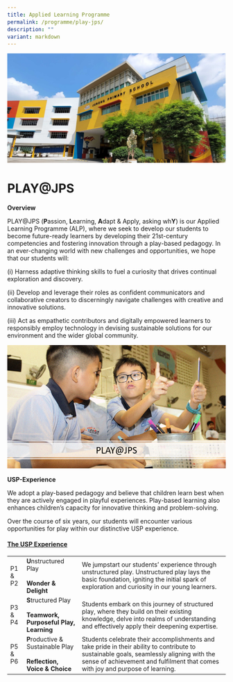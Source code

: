 ```yaml
---
title: Applied Learning Programme
permalink: /programme/play-jps/
description: ""
variant: markdown
---
```

![](/images/JPS_School_Front_Banner.jpg)

PLAY@JPS
========================================================
**Overview**

PLAY@JPS (**P**assion, **L**earning, **A**dapt &amp; Apply, asking wh**Y**) is our Applied Learning Programme (ALP), where we seek to develop our students to become future-ready learners by developing their 21st-century competencies and fostering innovation through a play-based pedagogy. In an ever-changing world with new challenges and opportunities, we hope that our students will:

(i)	Harness adaptive thinking skills to fuel a curiosity that drives continual exploration and discovery.

(ii)	Develop and leverage their roles as confident communicators and collaborative creators to discerningly navigate challenges with creative and innovative solutions.

(iii)	Act as empathetic contributors and digitally empowered learners to responsibly employ technology in devising sustainable solutions for our environment and the wider global community.


![](/images/ALP_2024__1_.gif)

**USP-Experience**

We adopt a play-based pedagogy and believe that children learn best when they are actively engaged in playful experiences. Play-based learning also enhances children’s capacity for innovative thinking and problem-solving.

Over the course of six years, our students will encounter various opportunities for play within our distinctive USP experience.

#### <u>The USP Experience</u>
| | | |
| -------- | -------- | -------- |
| P1 &amp; P2   | **U**nstructured Play <br><br> **Wonder &amp; Delight** | We jumpstart our students’ experience through unstructured play. Unstructured play lays the basic foundation, igniting the initial spark of exploration and curiosity in our young learners. |
| P3 &amp; P4  | **S**tructured Play <br><br> **Teamwork, Purposeful Play, Learning** | Students embark on this journey of structured play, where they build on their existing knowledge, delve into realms of understanding and effectively apply their deepening expertise. |
| P5 &amp; P6  | **P**roductive &amp; Sustainable Play <br><br> **Reflection, Voice &amp; Choice** | Students celebrate their accomplishments and take pride in their ability to contribute to sustainable goals, seamlessly aligning with the sense of achievement and fulfilment that comes with joy and purpose of learning. |